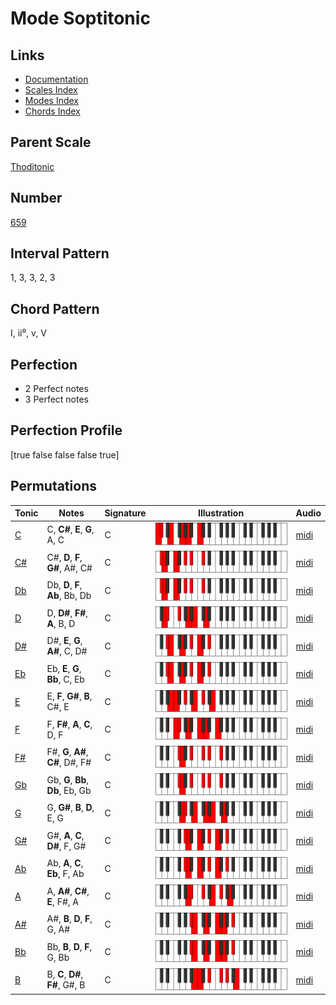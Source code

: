 # Mode Soptitonic

## Links

- [Documentation](index.md)
- [Scales Index](Scales.md)
- [Modes Index](Modes.md)
- [Chords Index](Chords.md)

## Parent Scale

[Thoditonic](ScaleThoditonic.md)

## Number

[659](https://ianring.com/musictheory/scales/659)

## Interval Pattern

1, 3, 3, 2, 3

## Chord Pattern

I, ii⁰, v, V

## Perfection

- 2 Perfect notes
- 3 Perfect notes

## Perfection Profile

[true false false false true]

## Permutations

| Tonic | Notes | Signature | Illustration | Audio |
|-------|-------|-----------|--------------|-------|
| [C](ModeCNaturalSoptitonic.md) | C, **C#**, **E**, **G**, A, C | C | ![CNaturalSoptitonic](ModeCNaturalSoptitonic.png) | [midi](https://github.com/edipermadi/music/blob/main/docs/ModeCNaturalSoptitonic.mid?raw=true) |
| [C#](ModeCSharpSoptitonic.md) | C#, **D**, **F**, **G#**, A#, C# | C | ![CSharpSoptitonic](ModeCSharpSoptitonic.png) | [midi](https://github.com/edipermadi/music/blob/main/docs/ModeCSharpSoptitonic.mid?raw=true) |
| [Db](ModeDFlatSoptitonic.md) | Db, **D**, **F**, **Ab**, Bb, Db | C | ![DFlatSoptitonic](ModeDFlatSoptitonic.png) | [midi](https://github.com/edipermadi/music/blob/main/docs/ModeDFlatSoptitonic.mid?raw=true) |
| [D](ModeDNaturalSoptitonic.md) | D, **D#**, **F#**, **A**, B, D | C | ![DNaturalSoptitonic](ModeDNaturalSoptitonic.png) | [midi](https://github.com/edipermadi/music/blob/main/docs/ModeDNaturalSoptitonic.mid?raw=true) |
| [D#](ModeDSharpSoptitonic.md) | D#, **E**, **G**, **A#**, C, D# | C | ![DSharpSoptitonic](ModeDSharpSoptitonic.png) | [midi](https://github.com/edipermadi/music/blob/main/docs/ModeDSharpSoptitonic.mid?raw=true) |
| [Eb](ModeEFlatSoptitonic.md) | Eb, **E**, **G**, **Bb**, C, Eb | C | ![EFlatSoptitonic](ModeEFlatSoptitonic.png) | [midi](https://github.com/edipermadi/music/blob/main/docs/ModeEFlatSoptitonic.mid?raw=true) |
| [E](ModeENaturalSoptitonic.md) | E, **F**, **G#**, **B**, C#, E | C | ![ENaturalSoptitonic](ModeENaturalSoptitonic.png) | [midi](https://github.com/edipermadi/music/blob/main/docs/ModeENaturalSoptitonic.mid?raw=true) |
| [F](ModeFNaturalSoptitonic.md) | F, **F#**, **A**, **C**, D, F | C | ![FNaturalSoptitonic](ModeFNaturalSoptitonic.png) | [midi](https://github.com/edipermadi/music/blob/main/docs/ModeFNaturalSoptitonic.mid?raw=true) |
| [F#](ModeFSharpSoptitonic.md) | F#, **G**, **A#**, **C#**, D#, F# | C | ![FSharpSoptitonic](ModeFSharpSoptitonic.png) | [midi](https://github.com/edipermadi/music/blob/main/docs/ModeFSharpSoptitonic.mid?raw=true) |
| [Gb](ModeGFlatSoptitonic.md) | Gb, **G**, **Bb**, **Db**, Eb, Gb | C | ![GFlatSoptitonic](ModeGFlatSoptitonic.png) | [midi](https://github.com/edipermadi/music/blob/main/docs/ModeGFlatSoptitonic.mid?raw=true) |
| [G](ModeGNaturalSoptitonic.md) | G, **G#**, **B**, **D**, E, G | C | ![GNaturalSoptitonic](ModeGNaturalSoptitonic.png) | [midi](https://github.com/edipermadi/music/blob/main/docs/ModeGNaturalSoptitonic.mid?raw=true) |
| [G#](ModeGSharpSoptitonic.md) | G#, **A**, **C**, **D#**, F, G# | C | ![GSharpSoptitonic](ModeGSharpSoptitonic.png) | [midi](https://github.com/edipermadi/music/blob/main/docs/ModeGSharpSoptitonic.mid?raw=true) |
| [Ab](ModeAFlatSoptitonic.md) | Ab, **A**, **C**, **Eb**, F, Ab | C | ![AFlatSoptitonic](ModeAFlatSoptitonic.png) | [midi](https://github.com/edipermadi/music/blob/main/docs/ModeAFlatSoptitonic.mid?raw=true) |
| [A](ModeANaturalSoptitonic.md) | A, **A#**, **C#**, **E**, F#, A | C | ![ANaturalSoptitonic](ModeANaturalSoptitonic.png) | [midi](https://github.com/edipermadi/music/blob/main/docs/ModeANaturalSoptitonic.mid?raw=true) |
| [A#](ModeASharpSoptitonic.md) | A#, **B**, **D**, **F**, G, A# | C | ![ASharpSoptitonic](ModeASharpSoptitonic.png) | [midi](https://github.com/edipermadi/music/blob/main/docs/ModeASharpSoptitonic.mid?raw=true) |
| [Bb](ModeBFlatSoptitonic.md) | Bb, **B**, **D**, **F**, G, Bb | C | ![BFlatSoptitonic](ModeBFlatSoptitonic.png) | [midi](https://github.com/edipermadi/music/blob/main/docs/ModeBFlatSoptitonic.mid?raw=true) |
| [B](ModeBNaturalSoptitonic.md) | B, **C**, **D#**, **F#**, G#, B | C | ![BNaturalSoptitonic](ModeBNaturalSoptitonic.png) | [midi](https://github.com/edipermadi/music/blob/main/docs/ModeBNaturalSoptitonic.mid?raw=true) |
